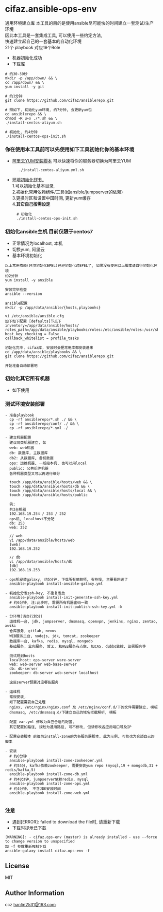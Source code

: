 cifaz.ansible-ops-env
========================

通用环境建立库
本工具的目的是使用ansible尽可能快的时间建立一套测试/生产环境  
因此本工具是一套集成工具, 可以使用一些约定方法,   
快速建立起自己的一套基本的自动化环境  
21个 playbook 对应19个Role

* 机器初始化成功
* 下载库
````
# 约30-50秒
mkdir -p /app/down/ && \
cd /app/down/ && \
yum install -y git
    
# 约1分钟
git clone https://github.com/cifaz/ansiblerepo.git
  
# 照如下, 初始化yum环境, 约7分钟, 会更新yum包
cd ansiblerepo && \
chmod -R u+x ./*.sh && \
./install-centos-aliyum.sh

# 初始化, 约4分钟
./install-centos-ops-init.sh

````

### 你在使用本工具前可以先使用如下工具初始化你的基本环境
 - [阿里云YUM安装脚本](yumforali.sh) 可以快速将你的服务器切换为阿里云YUM
    ```
       ./install-centos-aliyum.yml.sh
    ```
 - [环境初始化EPEL](bak/centos-env-init.sh)   
    1.可以初始化基本目录,   
    2.初始化常用依赖组件/工具(如ansible/jumpserver的依赖)   
    3.更换时区和设置中国时间, 更新yum缓存  
    4.**其它自己按需设定**
    ```
      # 初始化
      ./install-centos-ops-init.sh
    ```

### 初始化ansible主机 目前仅限于centos7
 - 正常情况为localhost, 本机
 - 切换yum, 阿里云
 - 基本环境初始化
 ````
 以上常用依赖(环境初始化EPEL)已经初始化过EPEL了, 如果没有使用以上脚本请自行初始化环境
 约2分钟
 yum install -y ansible
   
 安装完毕检查
 ansible --version
   
 ansible配置
 mkdir -p /app/data/ansible/{hosts,playbooks}
   
 vi /etc/ansible/ansible.cfg
 加下如下配置 [defaults]节点下
 inventory=/app/data/ansible/hosts/
 roles_path=/app/data/ansible/playbooks/roles:/etc/ansible/roles:/usr/share/ansible/roles
 host_key_checking = False
 callback_whitelist = profile_tasks
 
 初始化完毕, cifaz库, 安装时会把常用库都安装进来
 cd /app/data/ansible/playbooks && \
 git clone https://github.com/cifaz/ansiblerepo.git
   
 开始准备自动部署吧
 ````

### 初始化其它所有机器
 - 如下使用
  
### 测试环境安装部署
```
- 准备playbook
  cp -rf ansiblerepo/*.sh ./ && \
  cp -rf ansiblerepo/conf/ ./ && \
  cp -rf ansiblerepo/*.yml ./ 
  
- 建立机器配置
  建议同类机器建立, 如
  web: web机器
  db: 数据库, 主数据库
  db2: 从数据库, 备份数据
  ops: 运维机器, 一般指本机, 也可以用local
  public: 公共组件机器
  各种机器类型又可以再进行细分
   
  touch /app/data/ansible/hosts/web && \ 
  touch /app/data/ansible/hosts/db && \
  touch /app/data/ansible/hosts/local && \
  touch /app/data/ansible/hosts/public 
  
  例:
  共3台机器
  192.168.19.254 / 253 / 252
  ops机, localhost不分配
  db: 253
  web: 252
  
  // web
  vi /app/data/ansible/hosts/web
  [web]
  192.168.19.252
  
  // db 
  vi /app/data/ansible/hosts/db
  [db]
  192.168.19.253
  
- ops机安装galaxy, 约5分钟, 下载所有依赖项, 有些慢, 主要看网速了
  ansible-playbook install-ansible-galaxy.yml
  
- 初始化分发ssh-key, 不重复发放
  ansible-playbook install-init-generate-ssh-key.yml
  # 约6分钟, 注:此步时, 需要所有机器密码一致 
  ansible-playbook install-init-publish-ssh-key.yml -k
  
- 分环境(请自行划分)
  运维机一台, jdk, jumpserver, dnsmasq, openvpn, jenkins, nginx, zentao, xwiki
  仓库服务, gitlab, nexus
  WEB服务二台, nodejs, jdk, tomcat, zookeeper
  数据库一台, kafka, redis, mysql, mongodb
  基础服务, 业务服务, 暂无, 和WEB服务有点像, 如CAS, dubbo监控, 部署服务等
  
  测试规划hosts
  localhost: ops-server ware-server
  web: web-server web-base-server
  db: db-server
  zookeeper: db-server web-server localhost
  
  这些server预置对应哪些服务
  
- 运维机
  常规安装, 
  如下配置需要自己处理
  nginx, /etc/nginx/nginx.conf 及 /etc/nginx/conf.d/下的文件需要建立, 模板
  dnsmasq, /etc/dnsmasq.d/下建立自己的域名拦截解析, 模板
 
- 配置 var.yml 修改为自己合适的配置, 
  其它配置如路径, 规划为通用路径, 可不修改, 但请修改各应用端口号及IP
 
- 配置安装脚本 前缀为install-zone的为各服务器脚本, 此为示例, 可修改为合适自己的脚本 
  
- 安装
  # 约8分钟
  ansible-playbook install-zone-zookeeper.yml
  # 约55分, kafka依赖zookeeper, 需要安装yum repo (mysql,19 + mongodb,31 + redis/kafka,5)
  ansible-playbook install-zone-db.yml
  # 约40分钟, jumpserver依赖redis, mysql
  ansible-playbook install-zone-ops.yml
  # 约4分钟， 不含JDK安装时间
  ansible-playbook install-zone-web.yml
  
```


### 注意
- 遇到[ERROR]: failed to download the file时, 请重新下载
- 下载时提示已下载
```
[WARNING]: - cifaz.ops-env (master) is already installed - use --force to change version to unspecified
加 -f 参数重新强制下载
ansible-galaxy install cifaz.ops-env -f
```

License
-------

MIT

Author Information
------------------

ccz <hanlin2531@163.com>

